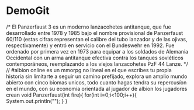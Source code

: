 # DemoGit


/*
El Panzerfaust 3 es un moderno lanzacohetes antitanque, 
que fue desarrollado entre 1978 y 1985 bajo el nombre provisional de Panzerfaust 60/110 
(estas cifras representan el calibre del tubo lanzador y de las ojivas, respectivamente) 
y entró en servicio con el Bundeswehr en 1992. Fue ordenado por primera vez en 1973 para 
equipar a los soldados de Alemania Occidental con un arma antitanque efectiva contra 
los tanques soviéticos contemporáneos, reemplazando a los viejos lanzacohetes PzF 44 Lanze.
*/
// #albion online es un mmorpg no lineal en el que escribes tu propia historia sin limitarte a seguir un camino prefijado, explora un amplio mundo abierto con cinco biomas unicos, todo cuanto hagas tendra su repercusíon en el mundo, con su economia orientada al jugador de albion los jugadores crean
void Panzerfaust(int fire){
	for(int i=0;i<100;i++){
		System.out.println("");
	}
}

